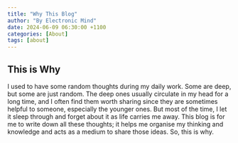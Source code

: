 ```yaml
---
title: "Why This Blog"
author: "By Electronic Mind"
date: 2024-06-09 06:30:00 +1100
categories: [About]
tags: [about]
---
```


## This is Why

I used to have some random thoughts during my daily work. Some are deep, but some are just random. The deep ones usually circulate in my head for a long time, and I often find them worth sharing since they are sometimes helpful to someone, especially the younger ones. But most of the time, I let it sleep through and forget about it as life carries me away. This blog is for me to write down all these thoughts; it helps me organise my thinking and knowledge and acts as a medium to share those ideas. So, this is why.
